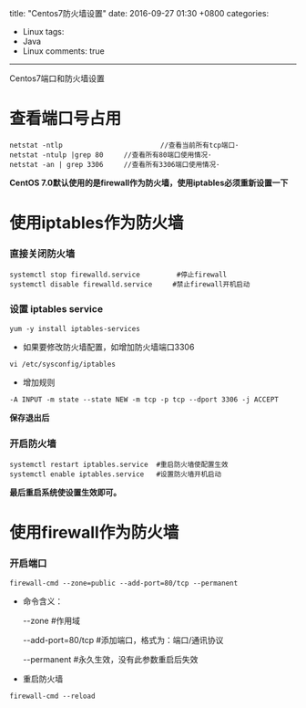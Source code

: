 title: "Centos7防火墙设置"
date:   2016-09-27 01:30 +0800
categories:
- Linux
tags:
-  Java
- Linux
comments: true
---

Centos7端口和防火墙设置
<!-- more -->

# 查看端口号占用

```
netstat -ntlp                        //查看当前所有tcp端口·
netstat -ntulp |grep 80     //查看所有80端口使用情况·
netstat -an | grep 3306     //查看所有3306端口使用情况·
```

**CentOS 7.0默认使用的是firewall作为防火墙，使用iptables必须重新设置一下**

# 使用iptables作为防火墙

### 直接关闭防火墙

```
systemctl stop firewalld.service 	     #停止firewall
systemctl disable firewalld.service 	#禁止firewall开机启动
```

### 设置 iptables service

```
yum -y install iptables-services
```

* 如果要修改防火墙配置，如增加防火墙端口3306
```
vi /etc/sysconfig/iptables
```

* 增加规则
```
-A INPUT -m state --state NEW -m tcp -p tcp --dport 3306 -j ACCEPT
```

**保存退出后**

### 开启防火墙

```
systemctl restart iptables.service 	#重启防火墙使配置生效
systemctl enable iptables.service 	#设置防火墙开机启动
```

**最后重启系统使设置生效即可。**


# 使用firewall作为防火墙

### 开启端口

```
firewall-cmd --zone=public --add-port=80/tcp --permanent
```

* 命令含义：

    \--zone 		#作用域

    \--add-port=80/tcp 	#添加端口，格式为：端口/通讯协议

    \--permanent 		#永久生效，没有此参数重启后失效

* 重启防火墙
```
firewall-cmd --reload
```
